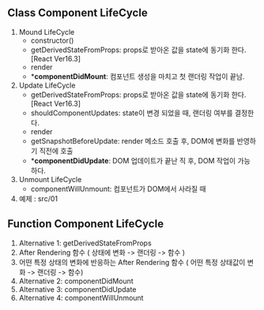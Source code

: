 ## Class Component LifeCycle

1. Mound LifeCycle
    - constructor()
    - getDerivedStateFromProps: props로 받아온 값을 state에 동기화 한다. [React Ver16.3]
    - render
    - ***componentDidMount**: 컴포넌트 생성을 마치고 첫 랜더링 작업이 끝남.
2. Update LifeCycle
    - getDerivedStateFromProps: props로 받아온 값을 state에 동기화 한다. [React Ver16.3]
    - shouldComponentUpdates: state이 변경 되었을 때, 랜더링 여부를 결정한다.
    - render
    - getSnapshotBeforeUpdate: render 메소드 호출 후, DOM에 변화를 반영하기 직전에 호출
    - ***componentDidUpdate**: DOM 업데이트가 끝난 직 후, DOM 작업이 가능하다.
3. Unmount LifeCycle
    - componentWillUnmount: 컴포넌트가 DOM에서 사라질 때
4. 예제 : src/01 

## Function Component LifeCycle

1. Alternative 1: getDerivedStateFromProps
2. After Rendering 함수 ( 상태에 변화 -> 랜더링 -> 함수 )
3. 어떤 특정 상태의 변화에 반응하는 After Rendering 함수 ( 어떤 특정 상태값이 변화 -> 랜더링 -> 함수)
4. Alternative 2: componentDidMount
5. Alternative 3: componentDidUpdate
6. Alternative 4: componentWillUnmount
